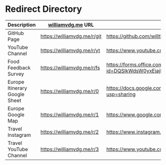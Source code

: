 # Redirect Directory

| Description | [williamvdg.me](https://williamvdg.me/) URL | Destination URL |
| ----------- | ------------------------------------------- | --------------- |
| GitHub Page | https://williamvdg.me/r/git | https://github.com/willtheorangeguy |
| YouTube Channel | https://williamvdg.me/r/yt | https://www.youtube.com/channel/UCp5GmwR8IX0lhTRDMMJYoWQ |
| Food Feedback Survey          | https://williamvdg.me/r/fs                  | https://forms.office.com/Pages/ResponsePage.aspx?id=DQSIkWdsW0yxEjajBLZtrQAAAAAAAAAAAAN__thJ1zVUMUs3MUVTUTZYQjlLTERRQkhRUDlDSjlURS4u |     |
| Europe Itinerary Google Sheet | https://williamvdg.me/r/0                   | https://docs.google.com/spreadsheets/d/1mZzrgzYW84rOZKpvs_pZXHibZTIHY53jOYyObZT6igM/edit?usp=sharing                                 |
| Europe Google Map             | https://williamvdg.me/r/1                   | https://www.google.com/maps/d/edit?mid=1OmGlmMx1KYtq3aLJvNeSuMFlK5Yyes4&usp=sharing                                                  |
| Travel Instagram              | https://williamvdg.me/r/2                   | https://www.instagram.com/danielaandwill/                                                                                            |
| Travel YouTube Channel        | https://williamvdg.me/r/3                   | https://www.youtube.com/channel/UC9z3FOWM2s2dVfbwsJfo9lg                                                                             |
